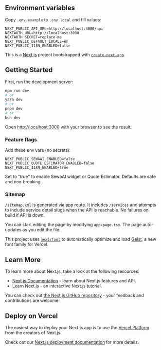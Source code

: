 Environment variables
----------------------

Copy `.env.example` to `.env.local` and fill values:

```
NEXT_PUBLIC_API_URL=http://localhost:4000/api
NEXTAUTH_URL=http://localhost:3000
NEXTAUTH_SECRET=replace-me
NEXT_PUBLIC_DEFAULT_LOCALE=en
NEXT_PUBLIC_I18N_ENABLED=false
```

This is a [Next.js](https://nextjs.org) project bootstrapped with [`create-next-app`](https://nextjs.org/docs/app/api-reference/cli/create-next-app).

## Getting Started

First, run the development server:

```bash
npm run dev
# or
yarn dev
# or
pnpm dev
# or
bun dev
```

Open [http://localhost:3000](http://localhost:3000) with your browser to see the result.

### Feature flags

Add these env vars (no secrets):

```
NEXT_PUBLIC_SEWAAI_ENABLED=false
NEXT_PUBLIC_QUOTE_ESTIMATOR_ENABLED=false
NEXT_PUBLIC_I18N_ENABLED=true
```

Set to "true" to enable SewaAI widget or Quote Estimator. Defaults are safe and non‑breaking.

### Sitemap

`/sitemap.xml` is generated via app route. It includes `/services` and attempts to include service detail slugs when the API is reachable. No failures on build if API is down.

You can start editing the page by modifying `app/page.tsx`. The page auto-updates as you edit the file.

This project uses [`next/font`](https://nextjs.org/docs/app/building-your-application/optimizing/fonts) to automatically optimize and load [Geist](https://vercel.com/font), a new font family for Vercel.

## Learn More

To learn more about Next.js, take a look at the following resources:

- [Next.js Documentation](https://nextjs.org/docs) - learn about Next.js features and API.
- [Learn Next.js](https://nextjs.org/learn) - an interactive Next.js tutorial.

You can check out [the Next.js GitHub repository](https://github.com/vercel/next.js) - your feedback and contributions are welcome!

## Deploy on Vercel

The easiest way to deploy your Next.js app is to use the [Vercel Platform](https://vercel.com/new?utm_medium=default-template&filter=next.js&utm_source=create-next-app&utm_campaign=create-next-app-readme) from the creators of Next.js.

Check out our [Next.js deployment documentation](https://nextjs.org/docs/app/building-your-application/deploying) for more details.
